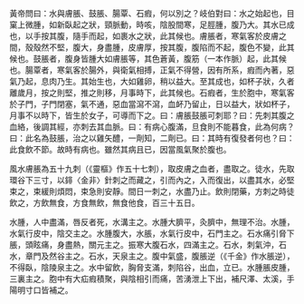 黃帝問曰：水與膚脹、鼓脹、腸覃、石瘕，何以別之？岐伯對曰：水之始起也，目窠上微腫，如新臥起之狀，頸脈動，時咳，陰股間寒，足脛腫，腹乃大。其水已成也，以手按其腹，隨手而起，如裹水之狀，此其候也。膚脹者，寒氣客於皮膚之間，殼殼然不堅，腹大，身盡腫，皮膚厚，按其腹，腹陷而不起，腹色不變，此其候也。鼓脹者，腹身皆腫大如膚脹等，其色蒼黃，腹筋（一本作脈）起，此其候也。腸覃者，寒氣客於腸外，與衛氣相搏，正氣不得營，因有所系，瘕而內著，惡氣乃起，息肉乃生。其始生也，大如雞卵，稍以益大。至其成也，如杯子狀，久者離歲月，按之則堅，推之則移，月事時下，此其候也。石瘕者，生於胞中，寒氣客於子門，子門閉塞，氣不通，惡血當瀉不瀉，血衃乃留止，日以益大，狀如杯子，月事不以時下，皆生於女子，可導而下之。曰：膚脹鼓脹可刺耶？曰：先刺其腹之血絡，後調其經，亦刺去其血脈。曰：有病心腹滿，旦食則不能暮食，此為何病？曰：此名為鼓脹，治之以雞矢醴，一劑知，二劑已。曰：其時有復發者何也？曰：此食飲不節。故時有病也。雖然其病且已，因當風氣聚於腹也。

風水膚脹為五十九刺（《靈樞》作五十七刺），取皮膚之血者，盡取之。徒水，先取環谷下三寸，以䤵〈金非〉針刺之而藏之，引而內之，入而復出，以盡其水，必堅束之，束緩則煩悶，束急則安靜。間日一刺之，水盡乃止。飲則閉藥，方刺之時徒飲之，方飲無食，方食無飲，無食他食，百三十五日。

水腫，人中盡滿，唇反者死，水溝主之。水腫大臍平，灸臍中，無理不治。水腫，水氣行皮中，陰交主之。水腫腹大，水脹，水氣行皮中，石門主之。石水痛引脅下脹，頭眩痛，身盡熱，關元主之。振寒大腹石水，四滿主之。石水，刺氣沖，石水，章門及然谷主之。石水，天泉主之。腹中氣盛，腹脹逆（《千金》作水脹逆），不得臥，陰陵泉主之。水中留飲，胸脅支滿，刺陷谷，出血，立已。水腫脹皮腫，三裏主之。胞中有大疝瘕積聚，與陰相引而痛，苦湧泄上下出，補尺澤、太溪，手陽明寸口皆補之。